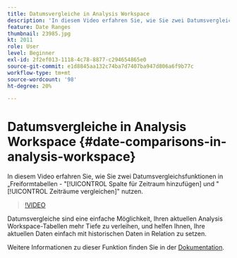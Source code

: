 ```yaml
---
title: Datumsvergleiche in Analysis Workspace
description: 'In diesem Video erfahren Sie, wie Sie zwei Datumsvergleichsfunktionen in Freiformtabellen nutzen können: „Spalte für Zeitraum hinzufügen“ und „Zeiträume vergleichen“.'
feature: Date Ranges
thumbnail: 23985.jpg
kt: 2011
role: User
level: Beginner
exl-id: 2f2ef013-1118-4c78-8877-c294654865e0
source-git-commit: e1d8845aa132c74ba7d7407ba947d806a6f9b77c
workflow-type: tm+mt
source-wordcount: '98'
ht-degree: 20%

---
```


# Datumsvergleiche in Analysis Workspace {#date-comparisons-in-analysis-workspace}

In diesem Video erfahren Sie, wie Sie zwei Datumsvergleichsfunktionen in „Freiformtabellen - &quot;[!UICONTROL Spalte für Zeitraum hinzufügen] und &quot;[!UICONTROL Zeiträume vergleichen]&quot; nutzen.

>[!VIDEO](https://video.tv.adobe.com/v/327678/?quality=12&learn=on&captions=ger)

Datumsvergleiche sind eine einfache Möglichkeit, Ihren aktuellen Analysis Workspace-Tabellen mehr Tiefe zu verleihen, und helfen Ihnen, Ihre aktuellen Daten einfach mit historischen Daten in Relation zu setzen.

Weitere Informationen zu dieser Funktion finden Sie in der [Dokumentation](https://experienceleague.adobe.com/de/docs/analytics/analyze/analysis-workspace/components/calendar-date-ranges/time-comparison).
